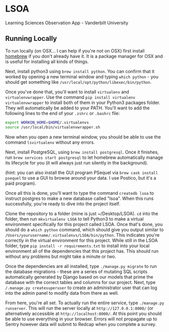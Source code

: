 # LSOA
Learning Sciences Observation App - Vanderbilt University

## Running Locally

To run locally (on OSX... I can help if you're not on OSX) first install [homebrew](https://brew.sh/) if you
don't already have it. It is a package manager for OSX and is useful for installing all kinds of things.

Next, install python3 using `brew install python`. You can confirm that it worked by opening a new terminal
window and typing `which python` - you should get something like `/usr/local/opt/python/libexec/bin/python`.

Once you've done that, you'll want to install `virtualenv` and `virtualenvwrapper`. Use the command
`pip install virtualenv virtualenvwrapper` to install both of them in your Python3 packages folder. They will
automatically be added to your PATH. You'll want to add the following lines to the end of your `.zshrc` or `.bashrc`
file:

```bash
export WORKON_HOME=$HOME/.virtualenvs
source /usr/local/bin/virtualenvwrapper.sh
```

Now when you open a new terminal window, you should be able to use the command `lsvirtualenv` without any errors.

Next, install PostgreSQL, using `brew install postgresql`. Once it finishes, run `brew services start postgresql`
to let homebrew automatically manage its lifecycle for you (it will always just run silently in the background).

(hint: you can also install the GUI program PSequel via `brew cask install psequel` to use a GUI to browse around
your data. I use Postico, but it's a paid program).

Once all this is done, you'll want to type the command `createdb lsoa` to instruct postgres to make a new database
called "lsoa". When this runs successfully, you're ready to dive into the project itself.

Clone the repository to a folder (mine is just ~/Desktop/LSOA). `cd` into the folder, then run `mkvirtualenv LSOA`
to tell Python3 to make a virtual environment specifically for this project called LSOA. Once that's done, you 
should do a `which python` command, which should give you output similar to 
`/Users/yourusername/.virtualenvs/LSOA/bin/python`. This indicates you're correctly in the virtual environment
for this project. While still in the LSOA folder, type `pip install -r requirements.txt` to install into your local
environment all of the dependencies that this project has. This should run without any problems but might take a
minute or two.

Once the dependencies are all installed, type `./manage.py migrate` to run the database migrations - these are a
series of mutating SQL scripts automatically generated by Django based on our models that prime the database with
the correct tables and columns for our project. Next, type `/.manage.py createsuperuser` to create an administrator
user that can log into the admin panel to modify data from there as well.

From here, you're all set. To actually run the entire service, type `./manage.py runserver`. This will run the server
locally at `http://127.0.0.1:8000/` (or alternatively accessible at `http://localhost:8000/`. At this point you 
should be able to use everything in your browser. Errors will not propagate up to Sentry however data will submit to
Redcap when you complete a survey.
